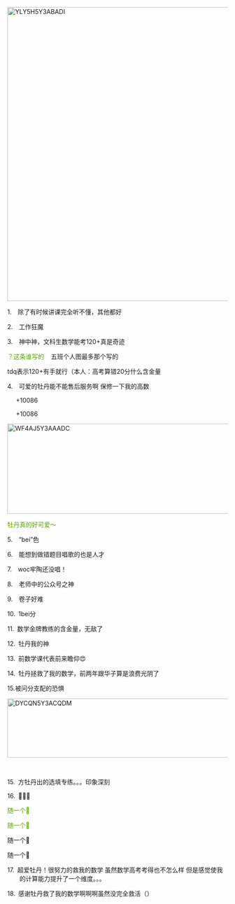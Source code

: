 <p class="MsoNormal"><span lang="EN-US" style="mso-no-proof:yes"><!--[if gte vml 1]><v:shape
 id="Picture_x0020_76" o:spid="_x0000_i1671" type="#_x0000_t75" alt="YLY5H5Y3ABADI"
 style='width:414.75pt;height:503.65pt;visibility:visible;mso-wrap-style:square'>
 <v:imagedata src="汤逊湖北路1号回忆录.files/image139.jpg" o:title="YLY5H5Y3ABADI"/>
</v:shape><![endif]-->
<?if !vml?><img alt="YLY5H5Y3ABADI" border="0" height="672" src="汤逊湖北路1号回忆录.files/image140.jpg" v:shapes="Picture_x0020_76" width="553"/>
<?endif?>
</span></p><p class="MsoNormal" style="margin-left:21.0pt;text-indent:-21.0pt;mso-list:l14 level1 lfo15">
<?if !supportLists?><span lang="EN-US"><span style="mso-list:Ignore">1.<span style='font:7.0pt "Times New Roman"'>     
                    </span></span></span>
<?endif?>除了有时候讲课完全听不懂，其他都好
        </p><p class="MsoNormal" style="margin-left:21.0pt;text-indent:-21.0pt;mso-list:l14 level1 lfo15">
<?if !supportLists?><span lang="EN-US"><span style="mso-list:Ignore">2.<span style='font:7.0pt "Times New Roman"'>     
                    </span></span></span>
<?endif?>工作狂<span class="GramE">魔</span>
</p><p class="MsoNormal" style="margin-left:21.0pt;text-indent:-21.0pt;mso-list:l14 level1 lfo15">
<?if !supportLists?><span lang="EN-US"><span style="mso-list:Ignore">3.<span style='font:7.0pt "Times New Roman"'>     
                    </span></span></span>
<?endif?>神中神，文科生数学能考<span lang="EN-US">120+</span>真是奇迹
        </p><p class="MsoNormal"><span style="color:#58A401">？这条谁写的<span lang="EN-US"><span style="mso-spacerun:yes"> 
                    </span></span></span><span lang="EN-US"><span style="mso-spacerun:yes">  </span></span>五班个人<span class="GramE">图最多</span>那个写的</p><p class="MsoNormal"><span class="SpellE"><span lang="EN-US">tdq</span></span>表示<span lang="EN-US">120+</span>有手就行（本人：高考算错<span lang="EN-US">20</span>分什么含金量</p><p class="MsoNormal" style="margin-left:21.0pt;text-indent:-21.0pt;mso-list:l14 level1 lfo15">
<?if !supportLists?><span lang="EN-US"><span style="mso-list:Ignore">4.<span style='font:7.0pt "Times New Roman"'>     
                    </span></span></span>
<?endif?>可爱的牡丹能不能售后服务啊 保修一下我的高数
        </p><p class="MsoNormal"><span lang="EN-US"><span style="mso-spacerun:yes">     </span>+10086</span>
</p><p class="MsoNormal"><span lang="EN-US"><span style="mso-spacerun:yes">     </span>+10086</span>
</p><p class="MsoNormal"><span lang="EN-US" style="mso-no-proof:yes"><!--[if gte vml 1]><v:shape
 id="Picture_x0020_77" o:spid="_x0000_i1670" type="#_x0000_t75" alt="WF4AJ5Y3AAADC"
 style='width:414.75pt;height:154.15pt;visibility:visible;mso-wrap-style:square'>
 <v:imagedata src="汤逊湖北路1号回忆录.files/image141.jpg" o:title="WF4AJ5Y3AAADC"/>
</v:shape><![endif]-->
<?if !vml?><img alt="WF4AJ5Y3AAADC" border="0" height="206" src="汤逊湖北路1号回忆录.files/image142.jpg" v:shapes="Picture_x0020_77" width="553"/>
<?endif?>
</span></p><p class="MsoNormal"><span style="color:#58A401">牡丹真的好可爱～</span></p><p class="MsoNormal" style="margin-left:21.0pt;text-indent:-21.0pt;mso-list:l14 level1 lfo15">
<?if !supportLists?><span lang="EN-US"><span style="mso-list:Ignore">5.<span style='font:7.0pt "Times New Roman"'>     
                    </span></span></span>
<?endif?><span lang="EN-US">“<span class="SpellE">bei</span>”</span>色
        </p><p class="MsoNormal" style="margin-left:21.0pt;text-indent:-21.0pt;mso-list:l14 level1 lfo15">
<?if !supportLists?><span lang="EN-US"><span style="mso-list:Ignore">6.<span style='font:7.0pt "Times New Roman"'>     
                    </span></span></span>
<?endif?>能想到做错题目唱歌的也是人才
        </p><p class="MsoNormal" style="margin-left:21.0pt;text-indent:-21.0pt;mso-list:l14 level1 lfo15">
<?if !supportLists?><span lang="EN-US"><span style="mso-list:Ignore">7.<span style='font:7.0pt "Times New Roman"'>     
                    </span></span></span>
<?endif?><span class="SpellE"><span lang="EN-US">woc</span></span><span class="GramE">牢陶还</span>没唱！
        </p><p class="MsoNormal" style="margin-left:21.0pt;text-indent:-21.0pt;mso-list:l14 level1 lfo15">
<?if !supportLists?><span lang="EN-US"><span style="mso-list:Ignore">8.<span style='font:7.0pt "Times New Roman"'>     
                    </span></span></span>
<?endif?>老师中的公众号之神
        </p><p class="MsoNormal" style="margin-left:21.0pt;text-indent:-21.0pt;mso-list:l14 level1 lfo15">
<?if !supportLists?><span lang="EN-US"><span style="mso-list:Ignore">9.<span style='font:7.0pt "Times New Roman"'>     
                    </span></span></span>
<?endif?>卷子好难
        </p><p class="MsoNormal" style="margin-left:21.0pt;text-indent:-21.0pt;mso-list:l14 level1 lfo15">
<?if !supportLists?><span lang="EN-US"><span style="mso-list:Ignore">10.<span style='font:7.0pt "Times New Roman"'>  
                    </span></span></span>
<?endif?><span lang="EN-US">1bei</span>分
        </p><p class="MsoNormal" style="margin-left:21.0pt;text-indent:-21.0pt;mso-list:l14 level1 lfo15">
<?if !supportLists?><span lang="EN-US"><span style="mso-list:Ignore">11.<span style='font:7.0pt "Times New Roman"'>  
                    </span></span></span>
<?endif?>数学金牌教练的含金量，无敌了
        </p><p class="MsoNormal" style="margin-left:21.0pt;text-indent:-21.0pt;mso-list:l14 level1 lfo15">
<?if !supportLists?><span lang="EN-US"><span style="mso-list:Ignore">12.<span style='font:7.0pt "Times New Roman"'>  
                    </span></span></span>
<?endif?>牡丹我的神
        </p><p class="MsoNormal" style="margin-left:21.0pt;text-indent:-21.0pt;mso-list:l14 level1 lfo15">
<?if !supportLists?><span lang="EN-US"><span style="mso-list:Ignore">13.<span style='font:7.0pt "Times New Roman"'>  
                    </span></span></span>
<?endif?>前数学课代表前来瞻仰<span class="Emoji"><span lang="EN-US">😍</span></span>
</p><p class="MsoNormal" style="margin-left:21.0pt;text-indent:-21.0pt;mso-list:l14 level1 lfo15">
<?if !supportLists?><span lang="EN-US"><span style="mso-list:Ignore">14.<span style='font:7.0pt "Times New Roman"'>  
                    </span></span></span>
<?endif?>牡丹拯救了我的数学，前两年跟华子算是浪费光阴了
        </p><p class="MsoNormal"><span lang="EN-US">15.</span>被问分支配的恐惧</p><p class="MsoNormal"><span lang="EN-US" style="mso-no-proof:yes"><!--[if gte vml 1]><v:shape
 id="Picture_x0020_78" o:spid="_x0000_i1669" type="#_x0000_t75" alt="DYCQN5Y3ACQDM"
 style='width:415.15pt;height:101.25pt;visibility:visible;mso-wrap-style:square'>
 <v:imagedata src="汤逊湖北路1号回忆录.files/image143.jpg" o:title="DYCQN5Y3ACQDM"/>
</v:shape><![endif]-->
<?if !vml?><img alt="DYCQN5Y3ACQDM" border="0" height="135" src="汤逊湖北路1号回忆录.files/image144.jpg" v:shapes="Picture_x0020_78" width="554"/>
<?endif?>
</span></p><p class="MsoNormal"><span lang="EN-US">
<o:p> </o:p>
</span></p><p class="MsoNormal" style="margin-left:21.0pt;text-indent:-21.0pt;mso-list:l14 level1 lfo15">
<?if !supportLists?><span lang="EN-US"><span style="mso-list:Ignore">15.<span style='font:7.0pt "Times New Roman"'>  
                    </span></span></span>
<?endif?>方牡丹出的选填专练。。。印象深刻
        </p><p class="MsoNormal" style="margin-left:21.0pt;text-indent:-21.0pt;mso-list:l14 level1 lfo15">
<?if !supportLists?><span lang="EN-US"><span style="mso-list:Ignore">16.<span style='font:7.0pt "Times New Roman"'>  
                    </span></span></span>
<?endif?><span class="Emoji"><span lang="EN-US">🍎🍎🍎</span></span>
</p><p class="MsoNormal"><span style="color:#58A401">随一个</span><span class="Emoji"><span lang="EN-US" style="color:#58A401">🍎</span></span></p><p class="MsoNormal"><span style="color:#58A401">随一个</span><span class="Emoji"><span lang="EN-US" style="color:#58A401">🍎</span></span></p><p class="MsoNormal">随一个<span class="Emoji"><span lang="EN-US">🍎</span></span></p><p class="MsoNormal">随一个<span class="Emoji"><span lang="EN-US">🍎</span></span></p><p class="MsoNormal" style="margin-left:21.0pt;text-indent:-21.0pt;mso-list:l14 level1 lfo15">
<?if !supportLists?><span lang="EN-US"><span style="mso-list:Ignore">17.<span style='font:7.0pt "Times New Roman"'>  
                    </span></span></span>
<?endif?><span class="GramE">超爱牡丹</span>！很努力的救我的数学 虽然数学高考<span class="GramE">考</span>得也不怎么样
            但是感觉使我的计算能力提升了一个维度。。。
        </p><p class="MsoNormal" style="margin-left:21.0pt;text-indent:-21.0pt;mso-list:l14 level1 lfo15">
<?if !supportLists?><span lang="EN-US"><span style="mso-list:Ignore">18.<span style='font:7.0pt "Times New Roman"'>  
                    </span></span></span>
<?endif?>感谢牡丹救了我的数学啊啊啊虽然没完全救活（）
        </p>